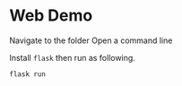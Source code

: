 # Web Demo

Navigate to the folder
Open a command line

Install `flask` then run as following. 

```bash
flask run
```

